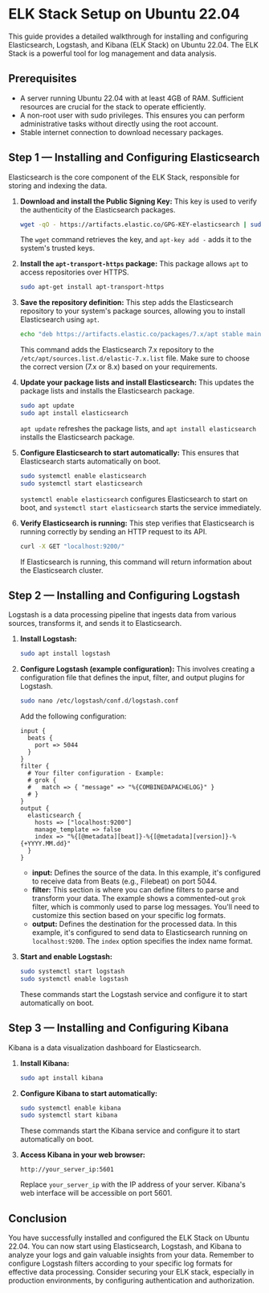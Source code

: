 # ELK Stack Setup on Ubuntu 22.04

This guide provides a detailed walkthrough for installing and configuring Elasticsearch, Logstash, and Kibana (ELK Stack) on Ubuntu 22.04. The ELK Stack is a powerful tool for log management and data analysis.

## Prerequisites

- A server running Ubuntu 22.04 with at least 4GB of RAM.  Sufficient resources are crucial for the stack to operate efficiently.
- A non-root user with sudo privileges.  This ensures you can perform administrative tasks without directly using the root account.
- Stable internet connection to download necessary packages.

## Step 1 — Installing and Configuring Elasticsearch

Elasticsearch is the core component of the ELK Stack, responsible for storing and indexing the data.

1.  **Download and install the Public Signing Key:**
    This key is used to verify the authenticity of the Elasticsearch packages.
    ```sh
    wget -qO - https://artifacts.elastic.co/GPG-KEY-elasticsearch | sudo apt-key add -
    ```
    The `wget` command retrieves the key, and `apt-key add -` adds it to the system's trusted keys.

2.  **Install the `apt-transport-https` package:**
    This package allows `apt` to access repositories over HTTPS.
    ```sh
    sudo apt-get install apt-transport-https
    ```

3.  **Save the repository definition:**
    This step adds the Elasticsearch repository to your system's package sources, allowing you to install Elasticsearch using `apt`.
    ```sh
    echo "deb https://artifacts.elastic.co/packages/7.x/apt stable main" | sudo tee -a /etc/apt/sources.list.d/elastic-7.x.list
    ```
    This command adds the Elasticsearch 7.x repository to the `/etc/apt/sources.list.d/elastic-7.x.list` file.  Make sure to choose the correct version (7.x or 8.x) based on your requirements.

4.  **Update your package lists and install Elasticsearch:**
    This updates the package lists and installs the Elasticsearch package.
    ```sh
    sudo apt update
    sudo apt install elasticsearch
    ```
    `apt update` refreshes the package lists, and `apt install elasticsearch` installs the Elasticsearch package.

5.  **Configure Elasticsearch to start automatically:**
    This ensures that Elasticsearch starts automatically on boot.
    ```sh
    sudo systemctl enable elasticsearch
    sudo systemctl start elasticsearch
    ```
    `systemctl enable elasticsearch` configures Elasticsearch to start on boot, and `systemctl start elasticsearch` starts the service immediately.

6.  **Verify Elasticsearch is running:**
    This step verifies that Elasticsearch is running correctly by sending an HTTP request to its API.
    ```sh
    curl -X GET "localhost:9200/"
    ```
    If Elasticsearch is running, this command will return information about the Elasticsearch cluster.

## Step 2 — Installing and Configuring Logstash

Logstash is a data processing pipeline that ingests data from various sources, transforms it, and sends it to Elasticsearch.

1.  **Install Logstash:**
    ```sh
    sudo apt install logstash
    ```

2.  **Configure Logstash (example configuration):**
    This involves creating a configuration file that defines the input, filter, and output plugins for Logstash.
    ```sh
    sudo nano /etc/logstash/conf.d/logstash.conf
    ```

    Add the following configuration:
    ```plaintext
    input {
      beats {
        port => 5044
      }
    }
    filter {
      # Your filter configuration - Example:
      # grok {
      #   match => { "message" => "%{COMBINEDAPACHELOG}" }
      # }
    }
    output {
      elasticsearch {
        hosts => ["localhost:9200"]
        manage_template => false
        index => "%{[@metadata][beat]}-%{[@metadata][version]}-%{+YYYY.MM.dd}"
      }
    }
    ```
    -   **input:**  Defines the source of the data. In this example, it's configured to receive data from Beats (e.g., Filebeat) on port 5044.
    -   **filter:**  This section is where you can define filters to parse and transform your data.  The example shows a commented-out `grok` filter, which is commonly used to parse log messages.  You'll need to customize this section based on your specific log formats.
    -   **output:**  Defines the destination for the processed data. In this example, it's configured to send data to Elasticsearch running on `localhost:9200`.  The `index` option specifies the index name format.

3.  **Start and enable Logstash:**
    ```sh
    sudo systemctl start logstash
    sudo systemctl enable logstash
    ```
    These commands start the Logstash service and configure it to start automatically on boot.

## Step 3 — Installing and Configuring Kibana

Kibana is a data visualization dashboard for Elasticsearch.

1.  **Install Kibana:**
    ```sh
    sudo apt install kibana
    ```

2.  **Configure Kibana to start automatically:**
    ```sh
    sudo systemctl enable kibana
    sudo systemctl start kibana
    ```
    These commands start the Kibana service and configure it to start automatically on boot.

3.  **Access Kibana in your web browser:**
    ```plaintext
    http://your_server_ip:5601
    ```
    Replace `your_server_ip` with the IP address of your server.  Kibana's web interface will be accessible on port 5601.

## Conclusion

You have successfully installed and configured the ELK Stack on Ubuntu 22.04. You can now start using Elasticsearch, Logstash, and Kibana to analyze your logs and gain valuable insights from your data. Remember to configure Logstash filters according to your specific log formats for effective data processing.  Consider securing your ELK stack, especially in production environments, by configuring authentication and authorization.
